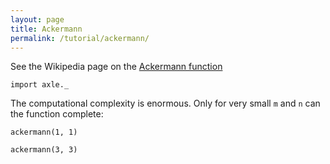 ```yaml
---
layout: page
title: Ackermann
permalink: /tutorial/ackermann/
---
```


See the Wikipedia page on the [Ackermann function](http://en.wikipedia.org/wiki/Ackermann_function)

```tut:silent
import axle._
```

The computational complexity is enormous.
Only for very small `m` and `n` can the function complete:

```tut:book
ackermann(1, 1)

ackermann(3, 3)
```
